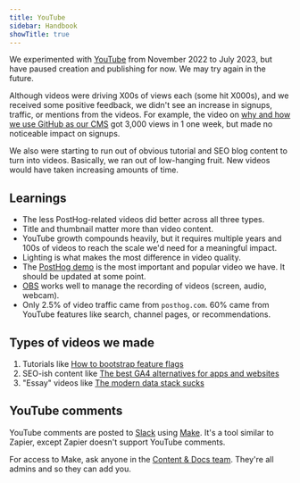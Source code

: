 ```yaml
---
title: YouTube
sidebar: Handbook
showTitle: true
---
```


We experimented with [YouTube](https://www.youtube.com/@PostHog) from November 2022 to July 2023, but have paused creation and publishing for now. We may try again in the future.

Although videos were driving X00s of views each (some hit X000s), and we received some positive feedback, we didn't see an increase in signups, traffic, or mentions from the videos. For example, the video on [why and how we use GitHub as our CMS](https://www.youtube.com/watch?v=Z2-dSM2i2_Y) got 3,000 views in 1 one week, but made no noticeable impact on signups.

We also were starting to run out of obvious tutorial and SEO blog content to turn into videos. Basically, we ran out of low-hanging fruit. New videos would have taken increasing amounts of time.

## Learnings

- The less PostHog-related videos did better across all three types.
- Title and thumbnail matter more than video content. 
- YouTube growth compounds heavily, but it requires multiple years and 100s of videos to reach the scale we'd need for a meaningful impact.
- Lighting is what makes the most difference in video quality.
- The [PostHog demo](https://www.youtube.com/watch?v=2jQco8hEvTI) is the most important and popular video we have. It should be updated at some point.
- [OBS](https://obsproject.com/) works well to manage the recording of videos (screen, audio, webcam).
- Only 2.5% of video traffic came from `posthog.com`. 60% came from YouTube features like search, channel pages, or recommendations.

## Types of videos we made

1. Tutorials like [How to bootstrap feature flags](https://youtu.be/9z1axmXdqV8)
2. SEO-ish content like [The best GA4 alternatives for apps and websites](https://youtu.be/ImcNUnqDoUQ)
3. "Essay" videos like [The modern data stack sucks](https://youtu.be/2N2cvCmv4us)

## YouTube comments

YouTube comments are posted to [Slack](https://posthog.slack.com/archives/C083NMDUVPW) using [Make](https://www.make.com/). It's a tool similar to Zapier, except Zapier doesn't support YouTube comments.

For access to Make, ask anyone in the [Content & Docs team](https://posthog.com/teams/marketing). They're all admins and so they can add you.